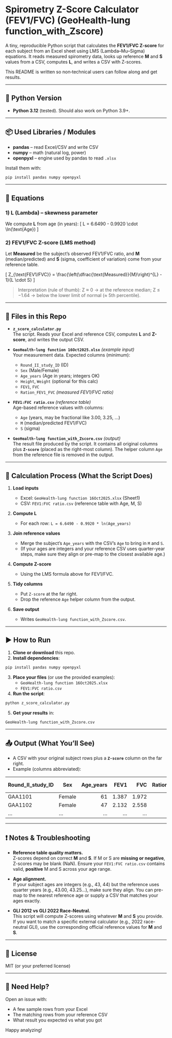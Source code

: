 # Spirometry Z-Score Calculator (FEV1/FVC) (GeoHealth-lung function_with_Zscore)

A tiny, reproducible Python script that calculates the **FEV1/FVC Z-score** for each subject from an Excel sheet using LMS (Lambda–Mu–Sigma) equations. It reads measured spirometry data, looks up reference **M** and **S** values from a CSV, computes **L**, and writes a CSV with Z-scores.

This README is written so non‑technical users can follow along and get results.

---

## 🔧 Python Version
- **Python 3.12** (tested). Should also work on Python 3.9+.

---

## 📦 Used Libraries / Modules
- **pandas** – read Excel/CSV and write CSV  
- **numpy** – math (natural log, power)  
- **openpyxl** – engine used by pandas to read `.xlsx`

Install them with:
```bash
pip install pandas numpy openpyxl
```

---

## 🧮 Equations

### 1) L (Lambda) – skewness parameter
We compute **L** from age (in years):
\[ L = 6.6490 - 0.9920 \cdot \ln(\text{Age}) \]

### 2) FEV1/FVC Z-score (LMS method)
Let **Measured** be the subject’s observed FEV1/FVC ratio, and **M** (median/predicted) and **S** (sigma, coefficient of variation) come from your reference table.

\[ Z_{\text{FEV1/FVC}} = \frac{\left(\dfrac{\text{Measured}}{M}\right)^{L} - 1}{L \cdot S} \]

> Interpretation (rule of thumb): Z ≈ 0 → at the reference median; Z ≤ −1.64 → below the lower limit of normal (≈ 5th percentile).

---

## 📁 Files in this Repo

- **`z_score_calculator.py`**  
  The script. Reads your Excel and reference CSV, computes **L** and **Z-score**, and writes the output CSV.

- **`GeoHealth-lung function 16Oct2025.xlsx`** *(example input)*  
  Your measurement data. Expected columns (minimum):
  - `Round_II_study_ID` (ID)  
  - `Sex` (Male/Female)  
  - `Age_years` (Age in years; integers OK)  
  - `Height`, `Weight` (optional for this calc)  
  - `FEV1`, `FVC`  
  - `Ration_FEV1_FVC` *(measured FEV1/FVC ratio)*

- **`FEV1:FVC ratio.csv`** *(reference table)*  
  Age-based reference values with columns:
  - `Age` (years, may be fractional like 3.00, 3.25, …)  
  - `M` (median/predicted FEV1/FVC)  
  - `S` (sigma)

- **`GeoHealth-lung function_with_Zscore.csv`** *(output)*  
  The result file produced by the script. It contains all original columns plus **`Z-score`** (placed as the right-most column). The helper column `Age` from the reference file is removed in the output.

---

## 🔁 Calculation Process (What the Script Does)

1. **Load inputs**
   - Excel: `GeoHealth-lung function 16Oct2025.xlsx` (Sheet1)  
   - CSV: `FEV1:FVC ratio.csv` (reference table with Age, M, S)

2. **Compute L**  
   - For each row: `L = 6.6490 - 0.9920 * ln(Age_years)`

3. **Join reference values**  
   - Merge the subject’s `Age_years` with the CSV’s `Age` to bring in `M` and `S`.
   - (If your ages are integers and your reference CSV uses quarter-year steps, make sure they align or pre-map to the closest available age.)

4. **Compute Z-score**  
   - Using the LMS formula above for FEV1/FVC.

5. **Tidy columns**  
   - Put `Z-score` at the far right.  
   - Drop the reference `Age` helper column from the output.

6. **Save output**  
   - Writes `GeoHealth-lung function_with_Zscore.csv`.

---

## ▶️ How to Run

1) **Clone or download** this repo.  
2) **Install dependencies**:
```bash
pip install pandas numpy openpyxl
```
3) **Place your files** (or use the provided examples):
   - `GeoHealth-lung function 16Oct2025.xlsx`
   - `FEV1:FVC ratio.csv`
4) **Run the script**:
```bash
python z_score_calculator.py
```
5) **Get your results** in:
```
GeoHealth-lung function_with_Zscore.csv
```

---

## 📤 Output (What You’ll See)

- A CSV with your original subject rows plus a **`Z-score`** column on the far right.
- Example (columns abbreviated):

| Round_II_study_ID | Sex | Age_years | FEV1 | FVC | Ration_FEV1_FVC | … | Z-score |
|---|---|---:|---:|---:|---:|---|---:|
| GAA1101 | Female | 61 | 1.387 | 1.972 | 0.7033 | … | -1.92 |
| GAA1102 | Female | 47 | 2.132 | 2.558 | 0.8334 | … | -0.44 |
| … | … | … | … | … | … | … | … |

---

## ❗️ Notes & Troubleshooting

- **Reference table quality matters.**  
  Z-scores depend on correct **M** and **S**. If M or S are **missing or negative**, Z-scores may be blank (NaN). Ensure your `FEV1:FVC ratio.csv` contains valid, **positive** M and S across your age range.

- **Age alignment.**  
  If your subject ages are integers (e.g., 43, 44) but the reference uses quarter years (e.g., 43.00, 43.25…), make sure they align. You can pre-map to the nearest reference age or supply a CSV that matches your ages exactly.

- **GLI 2012 vs GLI 2022 Race‑Neutral.**  
  This script will compute Z-scores using whatever **M** and **S** you provide. If you want to match a specific external calculator (e.g., 2022 race-neutral GLI), use the corresponding official reference values for **M** and **S**.

---

## 📄 License
MIT (or your preferred license)

---

## 🙋 Need Help?
Open an issue with:
- A few sample rows from your Excel  
- The matching rows from your reference CSV  
- What result you expected vs what you got

Happy analyzing!
